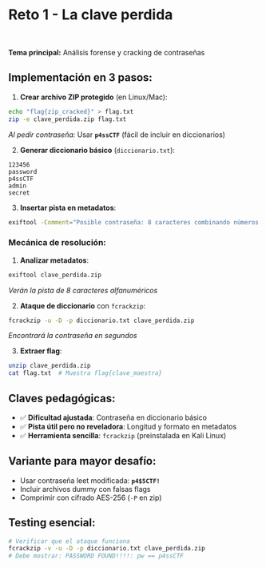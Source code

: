 # Reto 1 - La clave perdida

<br>

**Tema principal:** Análisis forense y cracking de contraseñas

## **Implementación en 3 pasos**:

1. **Crear archivo ZIP protegido** (en Linux/Mac):
```bash
echo "flag{zip_cracked}" > flag.txt
zip -e clave_perdida.zip flag.txt
```
*Al pedir contraseña:* Usar **`p4ssCTF`** (fácil de incluir en diccionarios)

2. **Generar diccionario básico** (`diccionario.txt`):
```
123456
password
p4ssCTF
admin
secret
```

3. **Insertar pista en metadatos**:
```bash
exiftool -Comment="Posible contraseña: 8 caracteres combinando números y letras" clave_perdida.zip
```

### **Mecánica de resolución**:

1. **Analizar metadatos**:
```bash
exiftool clave_perdida.zip
```
*Verán la pista de 8 caracteres alfanuméricos*

2. **Ataque de diccionario** con `fcrackzip`:
```bash
fcrackzip -u -D -p diccionario.txt clave_perdida.zip
```
*Encontrará la contraseña en segundos*

3. **Extraer flag**:
```bash
unzip clave_perdida.zip
cat flag.txt  # Muestra flag{clave_maestra}
```

## **Claves pedagógicas**:
- ✅ **Dificultad ajustada**: Contraseña en diccionario básico
- ✅ **Pista útil pero no reveladora**: Longitud y formato en metadatos
- ✅ **Herramienta sencilla**: `fcrackzip` (preinstalada en Kali Linux)

## **Variante para mayor desafío**:
- Usar contraseña leet modificada: **`p4$5CTF!`**
- Incluir archivos dummy con falsas flags
- Comprimir con cifrado AES-256 (`-P` en zip)

## **Testing esencial**:
```bash
# Verificar que el ataque funciona
fcrackzip -v -u -D -p diccionario.txt clave_perdida.zip
# Debe mostrar: PASSWORD FOUND!!!!: pw == p4ssCTF
```